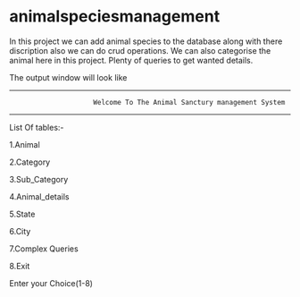 # animalspeciesmanagement
In this project we can add animal species to the database along with there discription also we can do crud operations.
We can also categorise the animal here in this project.
Plenty of queries to get wanted details.


The output window will look like


----------------------------------------------------------------------------------------------
                         Welcome To The Animal Sanctury management System                              
----------------------------------------------------------------------------------------------

List Of tables:-

1.Animal

2.Category

3.Sub_Category

4.Animal_details

5.State

6.City

7.Complex Queries

8.Exit

Enter your Choice(1-8)